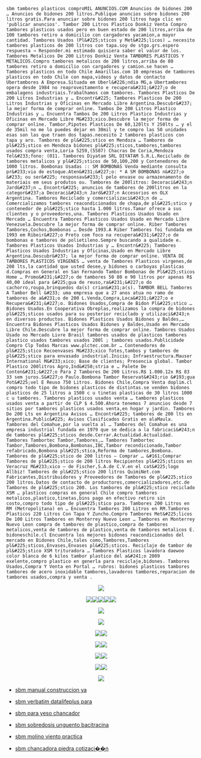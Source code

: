 
```
sbm tambores plasticos comproMIL ANUNCIOS.COM Anuncios de bidones 200 … Anuncios de bidones 200 litros.Publique anuncios sobre bidones 200 litros gratis.Para anunciar sobre bidones 200 litros haga clic en 'publicar anuncios'. Tambor 200 Litros Plastico Donkiz Venta Compro tambores plasticos usados pero en buen estado de 200 litros,arriba de 100 tambores retiro a domicilio con cargadores yacamion,a mayor cantidad. Tambores Usados (Pl&#225;sticos y Met&#225;licos) … necesito tambores plasticos de 200 litros con tapa.soy de stgo.grs.espero respuesta → Responder.mi estimado quisiera saber el valor de los. Tambores Metalicos De 200 Litros Donkiz Venta TAMBORES PLASTICOS Y METALICOS.Compro tambores metalicos de 200 litros,arriba de 80 tambores retiro a domicilio con cargadores y camion.se hacen … Tambores plasticos en todo Chile Amarillas.com 10 empresas de tambores plasticos en todo Chile con mapa,videos y datos de contacto Ubertambores A Empresa.Situada em Uberl&#226;ndia MG,a Ubertambores opera desde 1984 no reaproveitamento e recupera&#231;&#227;o de embalagens industriais.Trabalhamos com tambores. Tambores Plasticos De 200 Litros Industrias y … Encontr&#225; Tambores Plasticos De 200 Litros Industrias y Oficinas en Mercado Libre Argentina.Descubr&#237; la mejor forma de comprar online. Tambos De 200 Litros Plastico Industrias y … Encuentra Tambos De 200 Litros Plastico Industrias y Oficinas en Mercado Libre M&#233;xico.Descubre la mejor forma de comprar online. Tambor,Pipotes Plasticos De 60,120lts Y 250lts … y el de 35mil no me lo puedes dejar en 30mil y te compro las 50 unidades esas son las que traen dos tapas.necesito 2 tambores plasticos con tapa y aro. Tambores de pl&#225;stico en Mendoza … Tambores de pl&#225;stico en Mendoza bidones pl&#225;sticos,tambores,tambores usados compra venta,Loria 5259,(5507) Chacras De Coria,Mendoza Tel&#233;fono: (011. Tambores Diyatam SRL DIYATAM S.R.L.Reciclado de tambores metalicos y pl&#225;sticos de 50,100,200 y Contenedores de 1000 litros. Bombonas Usadas :: SM BOMBONAS Venda mediante consulta pr&#233;via de estoque.Aten&#231;&#227;o: * A SM BOMBONAS n&#227;o &#233; ou ser&#225; responsav&#233;l pelo envase ou armazenamento de materiais em seus produtos ou. Tambores de 200litros: Decoraci&#243;n Jard&#237;n … Encontr&#225; anuncios de tambores de 200litros en la categor&#237;a Decoraci&#243;n Jard&#237;n Accesorios en OLX Argentina. Tambores Reciclado y comercializaci&#243;n de … Comercializamos tambores reacondicionados de chapa,de pl&#225;stico y contenedor de pl&#225;stico hasta 1.000 litros.Tamar ofrece a sus clientes y o proveedores,una. Tambores Plasticos Usados Usado en Mercado … Encuentra Tambores Plasticos Usados Usado en Mercado Libre Venezuela.Descubre la mejor forma de comprar online. Riber Tambores Tambores,Cochos,Bombonas … Desde 1993.A Riber Tambores foi fundada em 1993 em Ribeir&#227;o Preto com foco na recupera&#231;&#227;o de bombonas e tambores de polietileno.Sempre buscando a qualidade e. Tambores Plasticos Usados Industrias y … Encontr&#225; Tambores Plasticos Usados Industrias y Oficinas,Usado en Mercado Libre Argentina.Descubr&#237; la mejor forma de comprar online. VENTA DE TAMBORES PLASTICOS VIRGENES … venta de Tambores Plasticos virgenes,de 208 lts,la cantidad que usted desee,y bidones o carboyas plasticas d.Compras en General en San Fernando Tambor Bombonas de Pl&#225;sticos Home … Promo&#231;&#227;o de tambores 50 80 e 90 litros por apenas R$ 40,00 ideal para &#225;gua de reuso,ra&#231;&#227;o do cachorro,roupa,brinquedos da(s) crian&#231;a(s). TAMBOR BELL Tambores A Tambor Bell &#233; uma empresa que a 27 anos atua no ramo de tambores de a&#231;o de 200 L.Venda,Compra,Loca&#231;&#227;o e Recupera&#231;&#227;o. Bidones Usados,Compra de Bidon Pl&#225;stico … Bidones Usados.En Cooperativa Obreplas,realizamos la compra de bidones pl&#225;sticos usados para su posterior reciclado y utilizaci&#243;n en diversos productos. Bidones Plasticos Usados Bidones y Baldes,… Encuentra Bidones Plasticos Usados Bidones y Baldes,Usado en Mercado Libre Chile.Descubre la mejor forma de comprar online. Tambores Usados Usado no Mercado Livre Brasil tambores usados de plasticos tambores plastico usados tambores usados 200l ; tambores usados.Publicidade Compro Clp Todas Marcas www.plctec.com.br … Contenedores de pl&#225;stico Recoenvases M&#233;xico Totes,tambos y tambores de pl&#225;stico para envasado industrial.Inicio; Infraestructura.Mauser International M&#233;xico; Base de clientes; Presencia global. Tambor Plastico 200litros Agro,Ind&#250;stria e … Palete De Conten&#231;&#227;o Para 2 Tambores De 200 Litros.R$ 1.000.12x R$ 83 33 sem juros.S&#227;o Paulo.Bombona Tambor Reservat&#243;rio &#193;gua Pot&#225;vel E Reuso 750 Litros. Bidones Chile,Compra Venta doplim.cl compro todo tipo de bidones plasticos de distintas.se venden bidones plasticos de 25 litros a 1500 c u tinetas plasticas de 30 litros 1000 c u tambores. Tambores plasticos usados venta … tambores plasticos usados venta a partir de CLP $ 4.500.Ahora tenemos 7 anuncios desde 7 sitios por tambores plasticos usados venta,en hogar y jardin. Tambores De 200 Lts en Argentina Avisos … Encontr&#225; tambores de 200 lts en Argentina.Public&#225; Avisos Clasificados Gratis en alaMaula. Tambores del Comahue,por la vuelta al … Tambores del Comahue es una empresa industrial fundada en 1979 que se dedica a la fabricaci&#243;n de tambores pl&#225;sticos desde.Cerrar.Actualidad.Actualidad. Tambores Tambortec Tambor,Tambores,… Tambores Tambortec Tambor,Tambores,Bombona,Bombonas,IBC,Tambor recondicionado,Tambor refabricado,Bombona pl&#225;stica,Reforma de tambores,Bombona. Tambores de pl&#225;stico de 200 litros — Comprar … &#161;Comprar Tambores de pl&#225;stico de 200 litros Recipientes pl&#225;sticos en Veracruz M&#233;xico — de Fischer,S.A.de C.V.en el cat&#225;logo Allbiz! Tambores de pl&#225;stico 200 litros QuimiNet.com Fabricantes,Distribuidores y Proveedores de Tambores de pl&#225;stico 200 litros.Datos de contacto de productores,comercializadores,etc.de Tambores de pl&#225;stico 200. Los tambores de pl&#225;stico reciclado XSM … plasticos compras en general Chile compro tambores metalicos,plastico,tinetas,bins pago en efectivo retiro sin costo,compro todo tipo de pl&#225;stico para. Tambores 200 Litros en RM (Metropolitana) en … Encuentra Tambores 200 Litros en RM.Tambores Plasticos 220 Litros Con Tapa Y Zuncho.Compro Tambores Met&#225;licos De 100 Litros Tambores en Monterrey Nuevo Leon … Tambores en Monterrey Nuevo Leon compra de tambores de plastico,compra de tambores metalicos,venta de tambores de plastico,venta de tambores metalicos E. bidoneschile.cl Encuentra los mejores bidones reacondicionados del mercado en Bidones Chile,tales como,Tambores,Tambores pl&#225;sticos,Envases,Envases pl&#225;sticos. Reciclaje de tambor de pl&#225;stico XSM trituradora … Tambores Plasticos lavadora daewoo color blanca de 6 kilos tambor plastico del a&#241;o 2009 exelente,compro plastico en generla para reciclaje,bidones. Tambores Usados,Compra Y Venta en Portal … rubros: bidones plasticos tambores tambores de acero inoxidable tambores,lavaderos tambores,reparacion de tambores usados,compra y venta . 
```

<div align="center">

<a href="https://es-crusher.shibang-china.com/github&k=sbm+tambores+plasticos+compro"><img src="https://static.shibang-china.com/es/crusher/logo.jpg"></a>

<a href="https://es-crusher.shibang-china.com/github&k=sbm+tambores+plasticos+compro"><img src="https://static.shibang-china.com/es/crusher/index.jpg"></a><a href="https://es-crusher.shibang-china.com/material.htmlgithub&k=sbm+tambores+plasticos+compro"><img src="https://static.shibang-china.com/es/crusher/material.jpg"></a><a href="https://es-crusher.shibang-china.com/application.htmlgithub&k=sbm+tambores+plasticos+compro"><img src="https://static.shibang-china.com/es/crusher/application.jpg"></a><a href="https://es-crusher.shibang-china.com/aboutus.htmlgithub&k=sbm+tambores+plasticos+compro"><img src="https://static.shibang-china.com/es/crusher/aboutus.jpg"></a><a href="https://es-crusher.shibang-china.com/contact.htmlgithub&k=sbm+tambores+plasticos+compro"><img src="https://static.shibang-china.com/es/crusher/contact.jpg"></a>

<a href="https://es-crusher.shibang-china.com/github&k=sbm+tambores+plasticos+compro"><img src="https://static.shibang-china.com/es/crusher/banner.jpg"></a>

<a href="https://swt.shibang-china.com/github&k=sbm+tambores+plasticos+compro"><img src="https://static.shibang-china.com/es/crusher/text.jpg"></a>

<a href="https://swt.shibang-china.com/github&k=sbm+tambores+plasticos+compro"><img src="https://static.shibang-china.com/es/crusher/chat.jpg"></a><a href="https://es-crusher.shibang-china.com/contact.htmlgithub&k=sbm+tambores+plasticos+compro"><img src="https://static.shibang-china.com/es/crusher/message.jpg"></a>

<a href="https://es-crusher.shibang-china.com/products/pe.htmlgithub&k=sbm+tambores+plasticos+compro"><img src="https://static.shibang-china.com/es/crusher/pe.jpg"></a><a href="https://es-crusher.shibang-china.com/products/pf.htmlgithub&k=sbm+tambores+plasticos+compro"><img src="https://static.shibang-china.com/es/crusher/pf.jpg"></a>

<a href="https://es-crusher.shibang-china.com/products/hpt.htmlgithub&k=sbm+tambores+plasticos+compro"><img src="https://static.shibang-china.com/es/crusher/hpt.jpg"></a><a href="https://es-crusher.shibang-china.com/products/vsi.htmlgithub&k=sbm+tambores+plasticos+compro"><img src="https://static.shibang-china.com/es/crusher/vsi.jpg"></a>

<a href="https://es-crusher.shibang-china.com/products/klv.htmlgithub&k=sbm+tambores+plasticos+compro"><img src="https://static.shibang-china.com/es/crusher/klv.jpg"></a><a href="https://es-crusher.shibang-china.com/products/portable.htmlgithub&k=sbm+tambores+plasticos+compro"><img src="https://static.shibang-china.com/es/crusher/portable.jpg"></a>

<a href="https://swt.shibang-china.com/github&k=sbm+tambores+plasticos+compro"><img src="https://static.shibang-china.com/es/crusher/case.jpg"></a>

</div>


* [sbm manual construccion ya](sbm%20manual%20construccion%20ya.md)

* [sbm verbatim datalifeplus para](sbm%20verbatim%20datalifeplus%20para.md)

* [sbm para yeso chancador](sbm%20para%20yeso%20chancador.md)

* [sbm sobredosis unguento bacitracina](sbm%20sobredosis%20unguento%20bacitracina.md)

* [sbm molino viento practica](sbm%20molino%20viento%20practica.md)

* [sbm chancadora piedra cotizaci��n](sbm%20chancadora%20piedra%20cotizaci%EF%BF%BD%EF%BF%BDn.md)